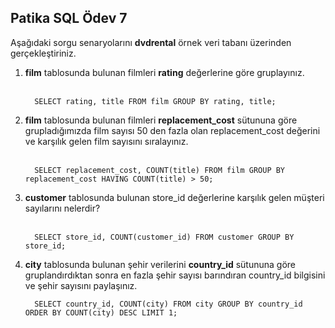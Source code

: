 Patika SQL Ödev 7
--
Aşağıdaki sorgu senaryolarını <b>dvdrental</b> örnek veri tabanı üzerinden gerçekleştiriniz.
<ol>
  <li><b>film</b> tablosunda bulunan filmleri <b>rating</b> değerlerine göre gruplayınız.</li><br/>
    
```
  SELECT rating, title FROM film GROUP BY rating, title;
```
  <li><b>film</b> tablosunda bulunan filmleri <b>replacement_cost</b> sütununa göre grupladığımızda film sayısı 50 den fazla olan replacement_cost değerini ve karşılık gelen film sayısını sıralayınız.</li><br/>
  
```
  SELECT replacement_cost, COUNT(title) FROM film GROUP BY replacement_cost HAVING COUNT(title) > 50; 
```
  
  <li><b>customer</b> tablosunda bulunan store_id değerlerine karşılık gelen müşteri sayılarını nelerdir?</li><br/>
  
```
  SELECT store_id, COUNT(customer_id) FROM customer GROUP BY store_id;
```
  <li><b>city</b> tablosunda bulunan şehir verilerini <b>country_id</b> sütununa göre gruplandırdıktan sonra en fazla şehir sayısı barındıran country_id bilgisini ve şehir sayısını paylaşınız.</li>

```
  SELECT country_id, COUNT(city) FROM city GROUP BY country_id ORDER BY COUNT(city) DESC LIMIT 1;
```
</ol>
